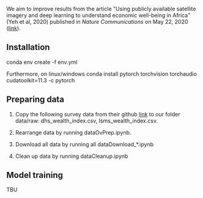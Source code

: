 We aim to improve results from the article "Using publicly available satellite imagery and deep learning to understand economic well-being in Africa" (Yeh et al, 2020) published in *Nature Communications* on May 22, 2020 ([link](https://www.nature.com/articles/s41467-020-16185-w)). 

## Installation
conda env create -f env.yml

Furthermore, on linux/windows
conda install pytorch torchvision torchaudio cudatoolkit=11.3 -c pytorch


## Preparing data
1. Copy the following survey data from their github [link](https://github.com/sustainlab-group/africa_poverty/tree/master/data) to our folder data/raw: dhs_wealth_index.csv, lsms_wealth_index.csv.

2. Rearrange data by running dataOvPrep.ipynb.
3. Download all data by running all dataDownload_*.ipynb
4. Clean up data by running dataCleanup.ipynb


## Model training
TBU